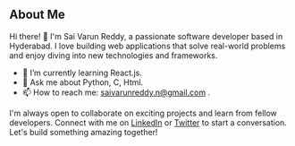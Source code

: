 ## About Me

Hi there! 👋 I'm Sai Varun Reddy, a passionate software developer based in Hyderabad. I love building web applications that solve real-world problems and enjoy diving into new technologies and frameworks. 

- 🌱 I’m currently learning React.js.
- 💬 Ask me about Python, C, Html.
- 📫 How to reach me: saivarunreddy.n@gmail.com .

I'm always open to collaborate on exciting projects and learn from fellow developers. Connect with me on [LinkedIn](https://www.linkedin.com/in/sai-varun-reddy-nagireddypet-241946270/) or [Twitter](https://twitter.com/svr_tweetz) to start a conversation. Let's build something amazing together!
